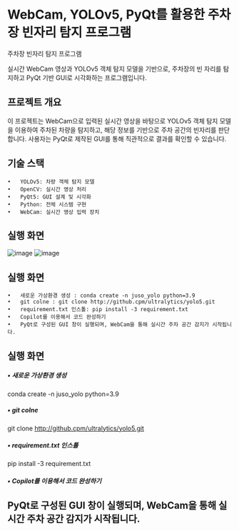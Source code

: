 # WebCam, YOLOv5, PyQt를 활용한 주차장 빈자리 탐지 프로그램
주차장 빈자리 탐지 프로그램

실시간 WebCam 영상과 YOLOv5 객체 탐지 모델을 기반으로, 주차장의 빈 자리를 탐지하고 PyQt 기반 GUI로 시각화하는 프로그램입니다.


## 프로젝트 개요

이 프로젝트는 WebCam으로 입력된 실시간 영상을 바탕으로 YOLOv5 객체 탐지 모델을 이용하여 주차된 차량을 탐지하고, 해당 정보를 기반으로 주차 공간의 빈자리를 판단합니다. 사용자는 PyQt로 제작된 GUI를 통해 직관적으로 결과를 확인할 수 있습니다.

## 기술 스택
	•	YOLOv5: 차량 객체 탐지 모델
	•	OpenCV: 실시간 영상 처리
	•	PyQt5: GUI 설계 및 시각화
	•	Python: 전체 시스템 구현
	•	WebCam: 실시간 영상 입력 장치

## 실행 화면
![image](https://github.com/user-attachments/assets/d9367d28-949f-446b-a3cc-3f0ef00f1144)
![image](https://github.com/user-attachments/assets/7185e835-f18d-450d-b132-76665ecadb73)

## 실행 화면
	•	새로운 가상환경 생성 : conda create -n juso_yolo python=3.9
	•	git colne : git clone http://github.cpm/ultralytics/yolo5.git
	•	requirement.txt 인스톨: pip install -3 requirement.txt
	•	Copilot를 이용해서 코드 완성하기
	•	PyQt로 구성된 GUI 창이 실행되며, WebCam을 통해 실시간 주차 공간 감지가 시작됩니다.

## 실행 화면
##### • 새로운 가상환경 생성
conda create -n juso_yolo python=3.9

##### •  git colne
git clone http://github.cpm/ultralytics/yolo5.git

##### • requirement.txt 인스톨
pip install -3 requirement.txt

##### • Copilot를 이용해서 코드 완성하기
  
## PyQt로 구성된 GUI 창이 실행되며, WebCam을 통해 실시간 주차 공간 감지가 시작됩니다.
